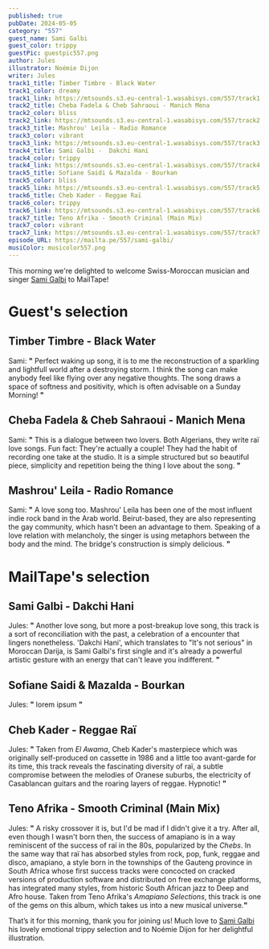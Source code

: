 ```yaml
---
published: true
pubDate: 2024-05-05
category: "557"
guest_name: Sami Galbi
guest_color: trippy
guestPic: guestpic557.png
author: Jules
illustrator: Noémie Dijon
writer: Jules
track1_title: Timber Timbre - Black Water
track1_color: dreamy
track1_link: https://mtsounds.s3.eu-central-1.wasabisys.com/557/track1.mp3
track2_title: Cheba Fadela & Cheb Sahraoui - Manich Mena
track2_color: bliss
track2_link: https://mtsounds.s3.eu-central-1.wasabisys.com/557/track2.mp3
track3_title: Mashrou' Leila - Radio Romance
track3_color: vibrant
track3_link: https://mtsounds.s3.eu-central-1.wasabisys.com/557/track3.mp3
track4_title: Sami Galbi -  Dakchi Hani
track4_color: trippy
track4_link: https://mtsounds.s3.eu-central-1.wasabisys.com/557/track4.mp3
track5_title: Sofiane Saidi & Mazalda - Bourkan
track5_color: bliss
track5_link: https://mtsounds.s3.eu-central-1.wasabisys.com/557/track5.mp3
track6_title: Cheb Kader - Reggae Raï
track6_color: trippy
track6_link: https://mtsounds.s3.eu-central-1.wasabisys.com/557/track6.mp3
track7_title: Teno Afrika - Smooth Criminal (Main Mix)
track7_color: vibrant
track7_link: https://mtsounds.s3.eu-central-1.wasabisys.com/557/track7.mp3
episode_URL: https://mailta.pe/557/sami-galbi/
musiColor: musicolor557.png
---
```

This morning we're delighted to welcome Swiss-Moroccan musician and singer [Sami Galbi](https://samigalbi.bandcamp.com/) to MailTape!



# Guest's selection

## Timber Timbre - Black Water

Sami: **"** Perfect waking up song, it is to me the reconstruction of a sparkling and lightfull world after a destroying storm. I think the song can make anybody feel like flying over any negative thoughts. The song draws a space of softness and positivity, which is often advisable on a Sunday Morning! **"** 

## Cheba Fadela & Cheb Sahraoui - Manich Mena

Sami: **"** This is a dialogue between two lovers. Both Algerians, they write raï love songs. Fun fact: They're actually a couple! They had the habit of recording one take at the studio. It is a simple structured but so beautiful piece, simplicity and repetition being the thing I love about the song. **"**

## Mashrou' Leila - Radio Romance

Sami: **"** A love song too. Mashrou' Leila has been one of the most influent indie rock band in the Arab world. Beirut-based, they are also representing the gay community, which hasn't been an advantage to them. Speaking of a love relation with melancholy, the singer is using metaphors between the body and the mind. The bridge's construction is simply delicious. **"** 

# MailTape's selection

## Sami Galbi - Dakchi Hani

Jules: **"** Another love song, but more a post-breakup love song, this track is a sort of reconciliation with the past, a celebration of a encounter that lingers nonetheless. 'Dakchi Hani', which translates to "It's not serious" in Moroccan Darija, is Sami Galbi's first single and it's already a powerful artistic gesture with an energy that can't leave you indifferent. **"** 

## Sofiane Saidi & Mazalda - Bourkan

 Jules: **"** lorem ipsum **"** 

## Cheb Kader - Reggae Raï

 Jules: **"** Taken from <i>El Awama</i>, Cheb Kader's masterpiece which was originally self-produced on cassette in 1986 and a little too avant-garde for its time, this track reveals the fascinating diversity of raï, a subtle compromise between the melodies of Oranese suburbs, the electricity of Casablancan guitars and the roaring layers of reggae. Hypnotic! **"** 

## Teno Afrika - Smooth Criminal (Main Mix)

 Jules: **"** A risky crossover it is, but I'd be mad if I didn't give it a try. After all, even though I wasn't born then, the success of amapiano is in a way reminiscent of the success of raï in the 80s, popularized by the <i>Chebs</i>. In the same way that raï has absorbed styles from rock, pop, funk, reggae and disco, amapiano, a style born in the townships of the Gauteng province in South Africa whose first success tracks were concocted on cracked versions of production software and distributed on free exchange platforms, has integrated many styles, from historic South African jazz to Deep and Afro house. Taken from Teno Afrika's <i>Amapiano Selections</i>, this track is one of the gems on this album, which takes us into a new musical universe.**"** 

That’s it for this morning, thank you for joining us! Much love to [Sami Galbi](https://samigalbi.bandcamp.com/) his lovely emotional trippy selection and to Noémie Dijon for her delightful illustration.
